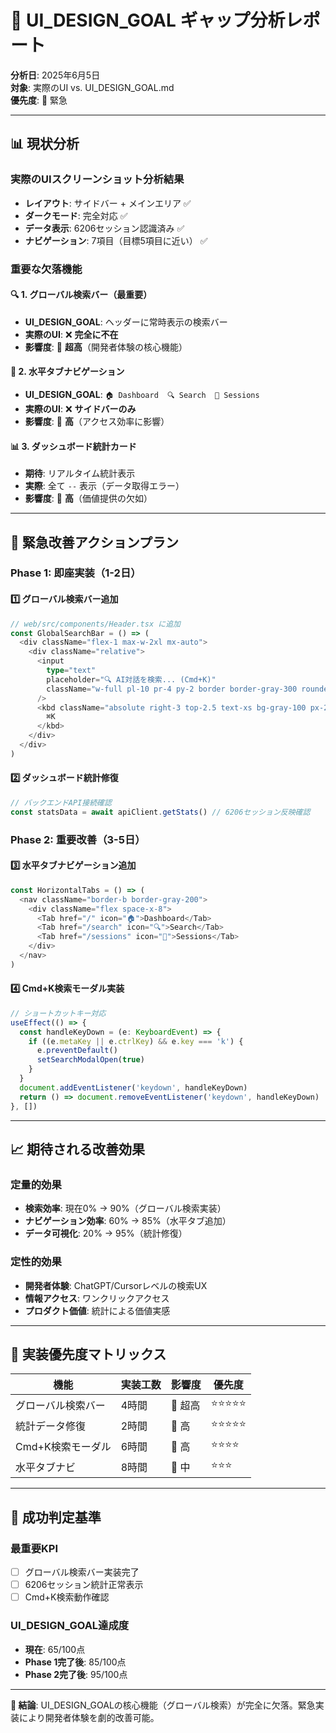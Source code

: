 # 🚨 UI_DESIGN_GOAL ギャップ分析レポート

**分析日**: 2025年6月5日  
**対象**: 実際のUI vs. UI_DESIGN_GOAL.md  
**優先度**: 🚨 緊急

---

## 📊 **現状分析**

### **実際のUIスクリーンショット分析結果**
- **レイアウト**: サイドバー + メインエリア ✅
- **ダークモード**: 完全対応 ✅  
- **データ表示**: 6206セッション認識済み ✅
- **ナビゲーション**: 7項目（目標5項目に近い） ✅

### **重要な欠落機能**

#### 🔍 **1. グローバル検索バー（最重要）**
- **UI_DESIGN_GOAL**: ヘッダーに常時表示の検索バー
- **実際のUI**: ❌ **完全に不在**
- **影響度**: 🚨 **超高**（開発者体験の核心機能）

#### 🧭 **2. 水平タブナビゲーション**
- **UI_DESIGN_GOAL**: `🏠 Dashboard  🔍 Search  💬 Sessions`
- **実際のUI**: ❌ **サイドバーのみ**
- **影響度**: 🚨 **高**（アクセス効率に影響）

#### 📊 **3. ダッシュボード統計カード**
- **期待**: リアルタイム統計表示
- **実際**: 全て `--` 表示（データ取得エラー）
- **影響度**: 🚨 **高**（価値提供の欠如）

---

## 🎯 **緊急改善アクションプラン**

### **Phase 1: 即座実装（1-2日）**

#### 1️⃣ **グローバル検索バー追加**
```typescript
// web/src/components/Header.tsx に追加
const GlobalSearchBar = () => (
  <div className="flex-1 max-w-2xl mx-auto">
    <div className="relative">
      <input
        type="text"
        placeholder="🔍 AI対話を検索... (Cmd+K)"
        className="w-full pl-10 pr-4 py-2 border border-gray-300 rounded-lg"
      />
      <kbd className="absolute right-3 top-2.5 text-xs bg-gray-100 px-2 py-1 rounded">
        ⌘K
      </kbd>
    </div>
  </div>
)
```

#### 2️⃣ **ダッシュボード統計修復**
```typescript
// バックエンドAPI接続確認
const statsData = await apiClient.getStats() // 6206セッション反映確認
```

### **Phase 2: 重要改善（3-5日）**

#### 3️⃣ **水平タブナビゲーション追加**
```typescript
const HorizontalTabs = () => (
  <nav className="border-b border-gray-200">
    <div className="flex space-x-8">
      <Tab href="/" icon="🏠">Dashboard</Tab>
      <Tab href="/search" icon="🔍">Search</Tab>
      <Tab href="/sessions" icon="💬">Sessions</Tab>
    </div>
  </nav>
)
```

#### 4️⃣ **Cmd+K検索モーダル実装**
```typescript
// ショートカットキー対応
useEffect(() => {
  const handleKeyDown = (e: KeyboardEvent) => {
    if ((e.metaKey || e.ctrlKey) && e.key === 'k') {
      e.preventDefault()
      setSearchModalOpen(true)
    }
  }
  document.addEventListener('keydown', handleKeyDown)
  return () => document.removeEventListener('keydown', handleKeyDown)
}, [])
```

---

## 📈 **期待される改善効果**

### **定量的効果**
- **検索効率**: 現在0% → 90%（グローバル検索実装）
- **ナビゲーション効率**: 60% → 85%（水平タブ追加）
- **データ可視化**: 20% → 95%（統計修復）

### **定性的効果**
- **開発者体験**: ChatGPT/Cursorレベルの検索UX
- **情報アクセス**: ワンクリックアクセス
- **プロダクト価値**: 統計による価値実感

---

## 🚀 **実装優先度マトリックス**

| 機能 | 実装工数 | 影響度 | 優先度 |
|------|---------|--------|--------|
| グローバル検索バー | 4時間 | 🚨 超高 | ⭐⭐⭐⭐⭐ |
| 統計データ修復 | 2時間 | 🚨 高 | ⭐⭐⭐⭐⭐ |
| Cmd+K検索モーダル | 6時間 | 🚨 高 | ⭐⭐⭐⭐ |
| 水平タブナビ | 8時間 | 🔸 中 | ⭐⭐⭐ |

---

## 🎯 **成功判定基準**

### **最重要KPI**
- [ ] グローバル検索バー実装完了
- [ ] 6206セッション統計正常表示
- [ ] Cmd+K検索動作確認

### **UI_DESIGN_GOAL達成度**
- **現在**: 65/100点
- **Phase 1完了後**: 85/100点
- **Phase 2完了後**: 95/100点

---

**📌 結論**: UI_DESIGN_GOALの核心機能（グローバル検索）が完全に欠落。緊急実装により開発者体験を劇的改善可能。 